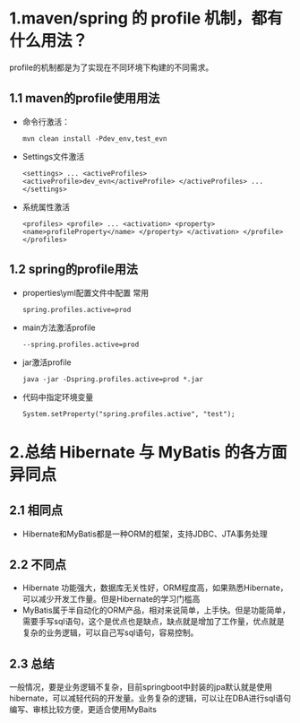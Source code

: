 # 1.maven/spring 的 profile 机制，都有什么用法？

profile的机制都是为了实现在不同环境下构建的不同需求。

## 1.1 maven的profile使用用法

- 命令行激活： 

  `mvn clean install -Pdev_env,test_evn`

- Settings文件激活

  `<settings>
    ...
    <activeProfiles>
      <activeProfile>dev_evn</activeProfile>
    </activeProfiles>
    ...
  </settings>`

- 系统属性激活

  `<profiles>
    <profile>
      ...
      <activation>
        <property>
          <name>profileProperty</name>
        </property>
      </activation>
    </profile>
  </profiles>`

## 1.2 spring的profile用法

- properties\yml配置文件中配置 常用

  `spring.profiles.active=prod`

- main方法激活profile

  `--spring.profiles.active=prod`

- jar激活profile

  `java -jar -Dspring.profiles.active=prod *.jar`

- 代码中指定环境变量

  `System.setProperty("spring.profiles.active", "test");`

# 2.总结 Hibernate 与 MyBatis 的各方面异同点  

## 2.1 相同点

- Hibernate和MyBatis都是一种ORM的框架，支持JDBC、JTA事务处理

## 2.2 不同点

- Hibernate 功能强大，数据库无关性好，ORM程度高，如果熟悉Hibernate，可以减少开发工作量。但是Hibernate的学习门槛高
- MyBatis属于半自动化的ORM产品，相对来说简单，上手快。但是功能简单，需要手写sql语句，这个是优点也是缺点，缺点就是增加了工作量，优点就是复杂的业务逻辑，可以自己写sql语句，容易控制。

## 2.3 总结

一般情况，要是业务逻辑不复杂，目前springboot中封装的jpa默认就是使用hibernate，可以减轻代码的开发量。业务复杂的逻辑，可以让在DBA进行sql语句编写、审核比较方便，更适合使用MyBaits







